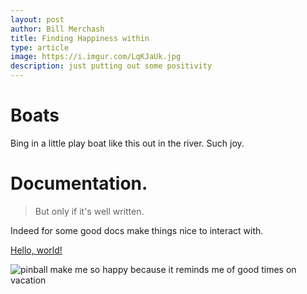 ```yaml
---
layout: post
author: Bill Merchash
title: Finding Happiness within
type: article
image: https://i.imgur.com/LqKJaUk.jpg
description: just putting out some positivity
---
```

# Boats

Bing in a little play boat like this out in the river. Such joy.


# Documentation.
> But only if it's well written.

Indeed for some good docs make things nice to interact with.

<a href="http://example.com/" target="_blank">Hello, world!</a>

![pinball make me so happy because it reminds me of good times on vacation](https://i.imgur.com/aTsHPf8.jpg)


